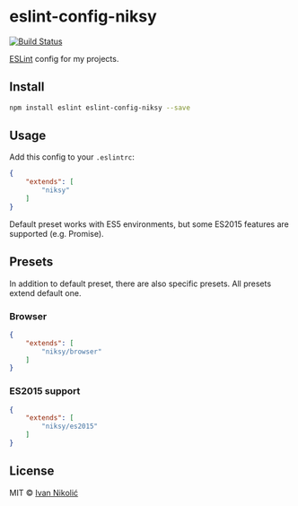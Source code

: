 # eslint-config-niksy

[![Build Status][ci-img]][ci]

[ESLint][eslint] config for my projects.

## Install

```sh
npm install eslint eslint-config-niksy --save
```

## Usage

Add this config to your `.eslintrc`:

```json
{
	"extends": [
		"niksy"
	]
}
```

Default preset works with ES5 environments, but some ES2015 features are
supported (e.g. Promise).

## Presets

In addition to default preset, there are also specific presets. All presets
extend default one.

### Browser

```json
{
	"extends": [
		"niksy/browser"
	]
}
```

### ES2015 support

```json
{
	"extends": [
		"niksy/es2015"
	]
}
```

## License

MIT © [Ivan Nikolić](http://ivannikolic.com)

[ci]: https://travis-ci.org/niksy/eslint-config-niksy
[ci-img]: https://img.shields.io/travis/niksy/eslint-config-niksy/master.svg
[eslint]: http://eslint.org/
